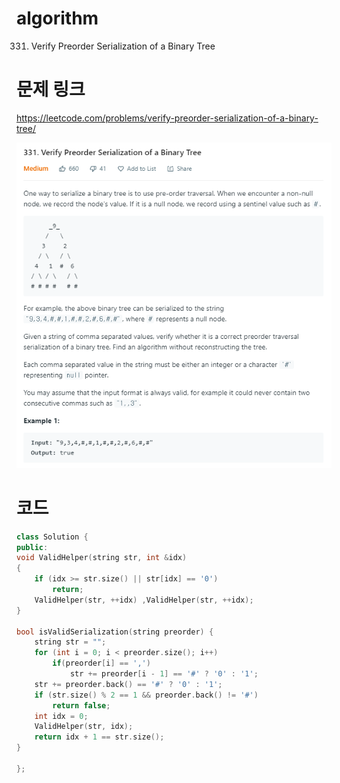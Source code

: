 ﻿# algorithm 
331. Verify Preorder Serialization of a Binary Tree
  
  
# 문제 링크  
https://leetcode.com/problems/verify-preorder-serialization-of-a-binary-tree/  

![title](https://github.com/jungmin3834/algorithm/blob/master/image/verify-preorder-serialization-of-a-binary-tree.png)

# 코드

```cpp
class Solution {
public:
void ValidHelper(string str, int &idx)
{
	if (idx >= str.size() || str[idx] == '0')
		return;
	ValidHelper(str, ++idx) ,ValidHelper(str, ++idx);
}

bool isValidSerialization(string preorder) {
	string str = "";
	for (int i = 0; i < preorder.size(); i++)
		if(preorder[i] == ',')
			str += preorder[i - 1] == '#' ? '0' : '1';
	str += preorder.back() == '#' ? '0' : '1';
	if (str.size() % 2 == 1 && preorder.back() != '#')
		return false;
	int idx = 0;
	ValidHelper(str, idx);
	return idx + 1 == str.size();
}

};
```
